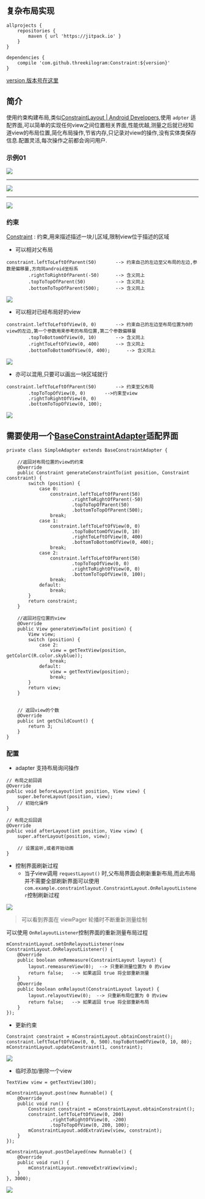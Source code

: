 
## 复杂布局实现

```
allprojects {
	repositories {
		maven { url 'https://jitpack.io' }
	}
}
```
```
dependencies {
    compile 'com.github.threekilogram:Constraint:${version}'
}
```

[version 版本号在这里](https://github.com/threekilogram/Constraint/releases)

## 简介

使用约束构建布局,类似[ConstraintLayout \| Android Developers](https://developer.android.com/reference/android/support/constraint/ConstraintLayout.html),使用 `adpter` 适配界面,可以简单的实现任何view之间位置相关界面,性能优越,测量之后就已经知道view的布局位置,简化布局操作,节省内存,只记录对view的操作,没有实体类保存信息.配置灵活,每次操作之前都会询问用户.

### 示例01

![](img/pic01.gif)

---

![](img/pic02.gif)

---

![](img/pic03.gif)

### 约束

[Constraint](https://github.com/threekilogram/Constraint/blob/master/constraintlayout/src/main/java/com/example/constraintlayout/Constraint.java) : 约束,用来描述描述一块儿区域,限制view位于描述的区域

* 可以相对父布局

```
constraint.leftToLeftOfParent(50) 		--> 约束自己的左边至父布局的左边,参数是偏移量,方向同android坐标系
        .rightToRightOfParent(-50)		--> 含义同上
        .topToTopOfParent(50)			--> 含义同上
        .bottomToTopOfParent(500);		--> 含义同上
```

![](img/pic04.gif)

* 可以相对已经布局好的view

```
constraint.leftToLeftOfView(0, 0)		--> 约束自己的左边至布局位置为0的view的左边,第一个参数用来参考的布局位置,第二个参数偏移量
        .topToBottomOfView(0, 10)		--> 含义同上
        .rightToLeftOfView(0, 400)		--> 含义同上
        .bottomToBottomOfView(0, 400);		--> 含义同上
```

![](img/pic05.gif)

* 亦可以混用,只要可以画出一块区域就行

```
constraint.leftToLeftOfParent(50)		--> 约束至父布局
        .topToTopOfView(0, 0)		-->约束至view
        .rightToRightOfView(0, 0)
        .bottomToTopOfView(0, 100);
```

![](img/pic06.gif)

## 需要使用一个[BaseConstraintAdapter](https://github.com/threekilogram/Constraint/blob/master/constraintlayout/src/main/java/com/example/constraintlayout/adapter/BaseConstraintAdapter.java)适配界面

```
private class SimpleAdapter extends BaseConstraintAdapter {

	//返回对布局位置的view的约束
    @Override
    public Constraint generateConstraintTo(int position, Constraint constraint) {
        switch (position) {
            case 0:
                constraint.leftToLeftOfParent(50)
                        .rightToRightOfParent(-50)
                        .topToTopOfParent(50)
                        .bottomToTopOfParent(500);
                break;
            case 1:
                constraint.leftToLeftOfView(0, 0)
                        .topToBottomOfView(0, 10)
                        .rightToLeftOfView(0, 400)
                        .bottomToBottomOfView(0, 400);
                break;
            case 2:
                constraint.leftToLeftOfParent(50)
                        .topToTopOfView(0, 0)
                        .rightToRightOfView(0, 0)
                        .bottomToTopOfView(0, 100);
                break;
            default:
                break;
        }
        return constraint;
    }

	//返回对应位置的view
    @Override
    public View generateViewTo(int position) {
        View view;
        switch (position) {
            case 2:
                view = getTextView(position, getColorC(R.color.skyblue));
                break;
            default:
                view = getTextView(position);
                break;
        }
        return view;
    }


	// 返回view的个数
    @Override
    public int getChildCount() {
        return 3;
    }
}
```

### 配置

* adapter 支持布局询问操作

```
// 布局之前回调
@Override
public void beforeLayout(int position, View view) {
    super.beforeLayout(position, view);
	// 初始化操作
}

// 布局之后回调
@Override
public void afterLayout(int position, View view) {
    super.afterLayout(position, view);

	// 设置监听,或者开始动画
}
```

* 控制界面刷新过程
	* 当子view调用 `requestLayout()` 时,父布局界面会刷新重新布局,而此布局并不需要全部刷新界面可以使用 `com.example.constraintlayout.ConstraintLayout.OnRelayoutListener`控制刷新过程

![](img/pic07.gif)

>可以看到界面在 viewPager 轮播时不断重新测量绘制

可以使用 `OnRelayoutListener`控制界面的重新测量布局过程

```
mConstraintLayout.setOnRelayoutListener(new ConstraintLayout.OnRelayoutListener() {
    @Override
    public boolean onRemeasure(ConstraintLayout layout) {
        layout.remeasureView(0);  --> 只重新测量位置为 0 的view
        return false;	--> 如果返回 true 将全部重新测量
    }
    @Override
    public boolean onRelayout(ConstraintLayout layout) {
        layout.relayoutView(0);  --> 只重新布局位置为 0 的view
        return false;	--> 如果返回 true 将全部重新布局
    }
});
```

* 更新约束

```
Constraint constraint = mConstraintLayout.obtainConstraint();
constraint.leftToLeftOfView(0, 0, 500).topToBottomOfView(0, 10, 80);
mConstraintLayout.updateConstraint(1, constraint);
```

![](img/pic08.gif)

* 临时添加/删除一个view

```
TextView view = getTextView(100);

mConstraintLayout.post(new Runnable() {
    @Override
    public void run() {
        Constraint constraint = mConstraintLayout.obtainConstraint();
        constraint.leftToLeftOfView(0, 200)
                .rightToRightOfView(0, -200)
                .topToTopOfView(0, 200, 100);
        mConstraintLayout.addExtraView(view, constraint);
    }
});

mConstraintLayout.postDelayed(new Runnable() {
    @Override
    public void run() {
        mConstraintLayout.removeExtraView(view);
    }
}, 3000);
```

![](img/pic09.gif)